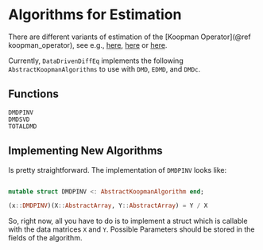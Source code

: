 # Algorithms for Estimation

There are different variants of estimation of the [Koopman Operator](@ref koopman_operator), see e.g., [here](http://www.aimsciences.org/journals/displayArticlesnew.jsp?paperID=10631), [here](https://link.springer.com/article/10.1007/s00332-015-9258-5) or [here](https://arxiv.org/abs/1611.06664).

Currently, `DataDrivenDiffEq` implements the following `AbstractKoopmanAlgorithms` to use with `DMD`, `EDMD`, and `DMDc`.


## Functions

```@docs
DMDPINV
DMDSVD
TOTALDMD
```

## Implementing New Algorithms

Is pretty straightforward. The implementation of `DMDPINV` looks like:

```julia

mutable struct DMDPINV <: AbstractKoopmanAlgorithm end;

(x::DMDPINV)(X::AbstractArray, Y::AbstractArray) = Y / X

```

So, right now, all you have to do is to implement a struct which is callable with the data matrices `X` and `Y`. Possible Parameters should be stored in the fields of the algorithm.
